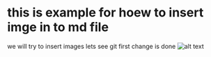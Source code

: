 # this is example for hoew to insert imge in to md file
we will try to insert images
lets see 
git
first change is done
![alt text](E:\enhance42\26-12-2020\image.jpg)
